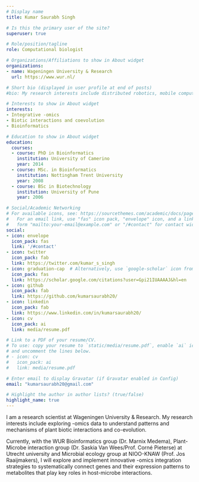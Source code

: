 ```yaml
---
# Display name
title: Kumar Saurabh Singh

# Is this the primary user of the site?
superuser: true

# Role/position/tagline
role: Computational biologist

# Organizations/Affiliations to show in About widget
organizations:
- name: Wageningen University & Research
  url: https://www.wur.nl/

# Short bio (displayed in user profile at end of posts)
#bio: My research interests include distributed robotics, mobile computing and programmable matter.

# Interests to show in About widget
interests:
- Integrative -omics
- Biotic interactions and coevolution
- Bioinformatics

# Education to show in About widget
education:
  courses:
  - course: PhD in Bioinformatics
    institution: University of Camerino
    year: 2014
  - course: MSc. in Bioinformatics
    institution: Nottingham Trent University
    year: 2008
  - course: BSc in Biotechnology
    institution: University of Pune
    year: 2006

# Social/Academic Networking
# For available icons, see: https://sourcethemes.com/academic/docs/page-builder/#icons
#   For an email link, use "fas" icon pack, "envelope" icon, and a link in the
#   form "mailto:your-email@example.com" or "/#contact" for contact widget.
social:
- icon: envelope
  icon_pack: fas
  link: '/#contact'
- icon: twitter
  icon_pack: fab
  link: https://twitter.com/kumar_s_singh
- icon: graduation-cap  # Alternatively, use `google-scholar` icon from `ai` icon pack
  icon_pack: fas
  link: https://scholar.google.com/citations?user=Gpi21IUAAAAJ&hl=en
- icon: github
  icon_pack: fab
  link: https://github.com/kumarsaurabh20/
- icon: linkedin
  icon_pack: fab
  link: https://www.linkedin.com/in/kumarsaurabh20/
- icon: cv
  icon_pack: ai
  link: media/resume.pdf

# Link to a PDF of your resume/CV.
# To use: copy your resume to `static/media/resume.pdf`, enable `ai` icons in `params.toml`, 
# and uncomment the lines below.
# - icon: cv
#   icon_pack: ai
#   link: media/resume.pdf

# Enter email to display Gravatar (if Gravatar enabled in Config)
email: "kumarsaurabh20@gmail.com"

# Highlight the author in author lists? (true/false)
highlight_name: true
---
```

I am a research scientist at Wageningen University & Research. My research interests include exploring -omics data to understand patterns and mechanisms of plant biotic interactions and co-evolution. 

Currently, with the WUR Bioinformatics group (Dr. Marnix Medema), Plant-Microbe interaction group (Dr. Saskia Van Wees/Prof. Corné Pieterse) at Utrecht university and Microbial ecology group at NIOO-KNAW (Prof. Jos Raaijmakers), I will explore and implement innovative -omics integration strategies to systematically connect genes and their expression patterns to metabolites that play key roles in host-microbe interactions.
